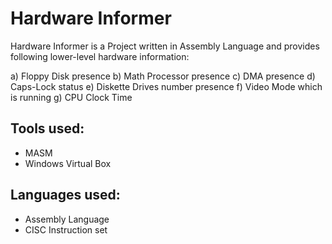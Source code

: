 # Hardware Informer

Hardware Informer is a Project written in Assembly Language and provides following lower-level hardware information:

a) Floppy Disk presence
b) Math Processor presence
c) DMA presence
d) Caps-Lock status
e) Diskette Drives number presence
f) Video Mode which is running
g) CPU Clock Time

Tools used:
-----------
* MASM
* Windows Virtual Box


Languages used:
---------------
* Assembly Language
* CISC Instruction set
